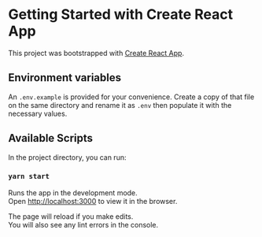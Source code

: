 # Getting Started with Create React App

This project was bootstrapped with [Create React App](https://github.com/facebook/create-react-app).

## Environment variables
An `.env.example` is provided for your convenience. Create a copy of that file on the same directory and rename it as `.env` then populate it with the necessary values.

## Available Scripts

In the project directory, you can run:

### `yarn start`

Runs the app in the development mode.\
Open [http://localhost:3000](http://localhost:3000) to view it in the browser.

The page will reload if you make edits.\
You will also see any lint errors in the console.
